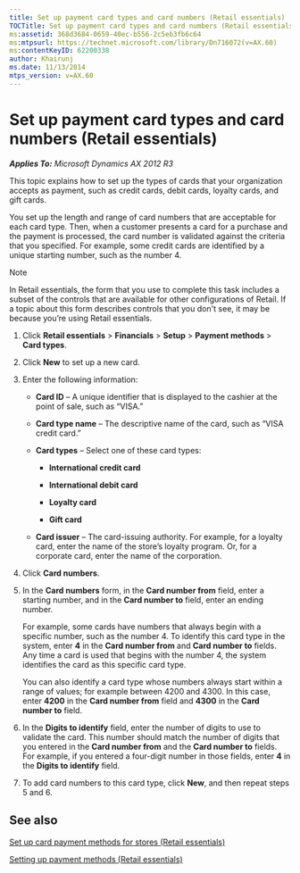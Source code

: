 ```yaml
---
title: Set up payment card types and card numbers (Retail essentials)
TOCTitle: Set up payment card types and card numbers (Retail essentials)
ms:assetid: 368d3684-0659-40ec-b556-2c5eb3fb6c64
ms:mtpsurl: https://technet.microsoft.com/library/Dn716072(v=AX.60)
ms:contentKeyID: 62200338
author: Khairunj
ms.date: 11/13/2014
mtps_version: v=AX.60
---
```


# Set up payment card types and card numbers (Retail essentials) 


_**Applies To:** Microsoft Dynamics AX 2012 R3_

This topic explains how to set up the types of cards that your organization accepts as payment, such as credit cards, debit cards, loyalty cards, and gift cards.

You set up the length and range of card numbers that are acceptable for each card type. Then, when a customer presents a card for a purchase and the payment is processed, the card number is validated against the criteria that you specified. For example, some credit cards are identified by a unique starting number, such as the number 4.


> [!NOTE]
> <P>In Retail essentials, the form that you use to complete this task includes a subset of the controls that are available for other configurations of Retail. If a topic about this form describes controls that you don't see, it may be because you’re using Retail essentials.</P>



1.  Click **Retail essentials** \> **Financials** \> **Setup** \> **Payment methods** \> **Card types**.

2.  Click **New** to set up a new card.

3.  Enter the following information:
    
      - **Card ID** – A unique identifier that is displayed to the cashier at the point of sale, such as “VISA.”
    
      - **Card type name** – The descriptive name of the card, such as “VISA credit card.”
    
      - **Card types** – Select one of these card types:
        
          - **International credit card**
        
          - **International debit card**
        
          - **Loyalty card**
        
          - **Gift card**
    
      - **Card issuer** – The card-issuing authority. For example, for a loyalty card, enter the name of the store’s loyalty program. Or, for a corporate card, enter the name of the corporation.

4.  Click **Card numbers**.

5.  In the **Card numbers** form, in the **Card number from** field, enter a starting number, and in the **Card number to** field, enter an ending number.
    
    For example, some cards have numbers that always begin with a specific number, such as the number 4. To identify this card type in the system, enter **4** in the **Card number from** and **Card number to** fields. Any time a card is used that begins with the number 4, the system identifies the card as this specific card type.
    
    You can also identify a card type whose numbers always start within a range of values; for example between 4200 and 4300. In this case, enter **4200** in the **Card number from** field and **4300** in the **Card number to** field.

6.  In the **Digits to identify** field, enter the number of digits to use to validate the card. This number should match the number of digits that you entered in the **Card number from** and the **Card number to** fields. For example, if you entered a four-digit number in those fields, enter **4** in the **Digits to identify** field.

7.  To add card numbers to this card type, click **New**, and then repeat steps 5 and 6.

## See also

[Set up card payment methods for stores (Retail essentials)](set-up-card-payment-methods-for-stores-retail-essentials.md)

[Setting up payment methods (Retail essentials)](setting-up-payment-methods-retail-essentials.md)

  


